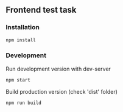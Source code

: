 ## Frontend test task

### Installation
```sh
npm install
```

### Development

Run development version with dev-server
```sh
npm start
```

Build production version (check 'dist' folder)
```sh
npm run build
```
